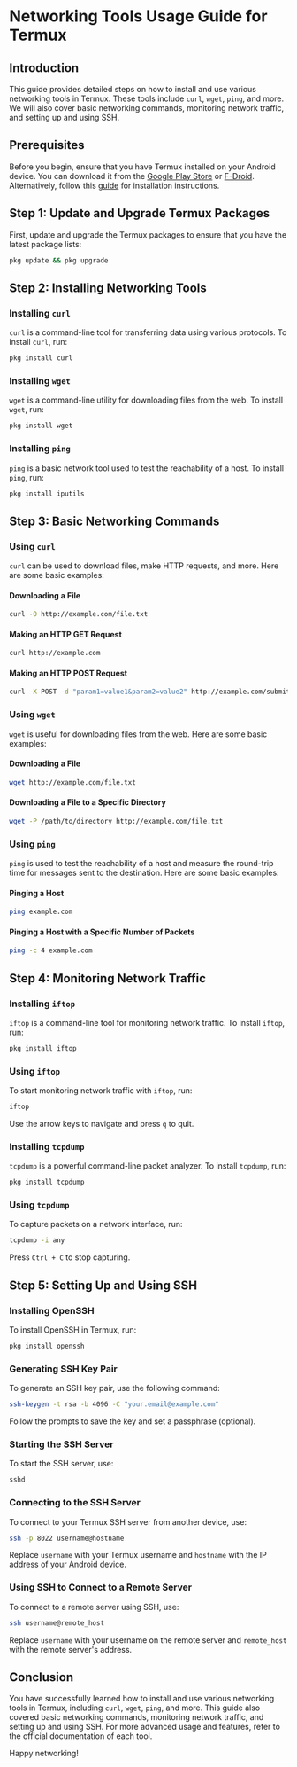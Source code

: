 # Networking Tools Usage Guide for Termux

## Introduction
This guide provides detailed steps on how to install and use various networking tools in Termux. These tools include `curl`, `wget`, `ping`, and more. We will also cover basic networking commands, monitoring network traffic, and setting up and using SSH.

## Prerequisites
Before you begin, ensure that you have Termux installed on your Android device. You can download it from the [Google Play Store](https://play.google.com/store/apps/details?id=com.termux) or [F-Droid](https://f-droid.org/en/packages/com.termux/).
Alternatively, follow this [guide](https://github.com/ysathyasai/Termux/blob/main/Guide.md) for installation instructions.

## Step 1: Update and Upgrade Termux Packages
First, update and upgrade the Termux packages to ensure that you have the latest package lists:
```sh
pkg update && pkg upgrade
```

## Step 2: Installing Networking Tools

### Installing `curl`
`curl` is a command-line tool for transferring data using various protocols. To install `curl`, run:
```sh
pkg install curl
```

### Installing `wget`
`wget` is a command-line utility for downloading files from the web. To install `wget`, run:
```sh
pkg install wget
```

### Installing `ping`
`ping` is a basic network tool used to test the reachability of a host. To install `ping`, run:
```sh
pkg install iputils
```

## Step 3: Basic Networking Commands

### Using `curl`
`curl` can be used to download files, make HTTP requests, and more. Here are some basic examples:

#### Downloading a File
```sh
curl -O http://example.com/file.txt
```

#### Making an HTTP GET Request
```sh
curl http://example.com
```

#### Making an HTTP POST Request
```sh
curl -X POST -d "param1=value1&param2=value2" http://example.com/submit
```

### Using `wget`
`wget` is useful for downloading files from the web. Here are some basic examples:

#### Downloading a File
```sh
wget http://example.com/file.txt
```

#### Downloading a File to a Specific Directory
```sh
wget -P /path/to/directory http://example.com/file.txt
```

### Using `ping`
`ping` is used to test the reachability of a host and measure the round-trip time for messages sent to the destination. Here are some basic examples:

#### Pinging a Host
```sh
ping example.com
```

#### Pinging a Host with a Specific Number of Packets
```sh
ping -c 4 example.com
```

## Step 4: Monitoring Network Traffic

### Installing `iftop`
`iftop` is a command-line tool for monitoring network traffic. To install `iftop`, run:
```sh
pkg install iftop
```

### Using `iftop`
To start monitoring network traffic with `iftop`, run:
```sh
iftop
```
Use the arrow keys to navigate and press `q` to quit.

### Installing `tcpdump`
`tcpdump` is a powerful command-line packet analyzer. To install `tcpdump`, run:
```sh
pkg install tcpdump
```

### Using `tcpdump`
To capture packets on a network interface, run:
```sh
tcpdump -i any
```
Press `Ctrl + C` to stop capturing.

## Step 5: Setting Up and Using SSH

### Installing OpenSSH
To install OpenSSH in Termux, run:
```sh
pkg install openssh
```

### Generating SSH Key Pair
To generate an SSH key pair, use the following command:
```sh
ssh-keygen -t rsa -b 4096 -C "your.email@example.com"
```
Follow the prompts to save the key and set a passphrase (optional).

### Starting the SSH Server
To start the SSH server, use:
```sh
sshd
```

### Connecting to the SSH Server
To connect to your Termux SSH server from another device, use:
```sh
ssh -p 8022 username@hostname
```
Replace `username` with your Termux username and `hostname` with the IP address of your Android device.

### Using SSH to Connect to a Remote Server
To connect to a remote server using SSH, use:
```sh
ssh username@remote_host
```
Replace `username` with your username on the remote server and `remote_host` with the remote server's address.

## Conclusion
You have successfully learned how to install and use various networking tools in Termux, including `curl`, `wget`, `ping`, and more. This guide also covered basic networking commands, monitoring network traffic, and setting up and using SSH. For more advanced usage and features, refer to the official documentation of each tool.

Happy networking!
